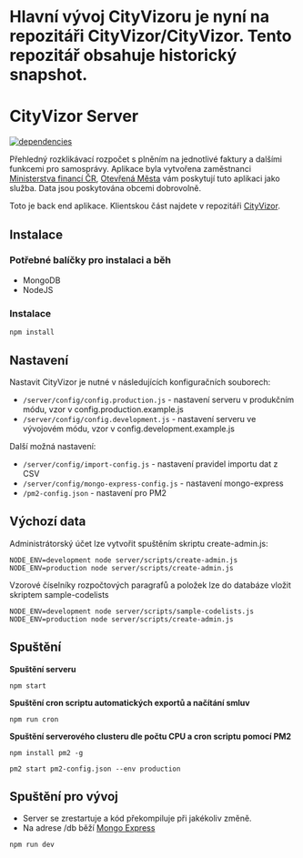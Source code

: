# Hlavní vývoj CityVizoru je nyní na repozitáři CityVizor/CityVizor. Tento repozitář obsahuje historický snapshot.

# CityVizor Server

[![dependencies](https://david-dm.org/otevrena-data-mfcr/CityVizor-server.svg)](https://david-dm.org/otevrena-data-mfcr/CityVizor-server)

Přehledný rozklikávací rozpočet s plněním na jednotlivé faktury a dalšími funkcemi pro samosprávy. Aplikace byla vytvořena zaměstnanci [Ministerstva financí ČR](http://www.mfcr.cz), [Otevřená Města](http://www.otevrenamesta.cz/) vám poskytují tuto aplikaci jako služba. Data jsou poskytována obcemi dobrovolně.

Toto je back end aplikace. Klientskou část najdete v repozitáři [CityVizor](https://github.com/otevrena-data-mfcr/CityVizor).

## Instalace

### Potřebné balíčky pro instalaci a běh

- MongoDB
- NodeJS

### Instalace

```
npm install
```

## Nastavení

Nastavit CityVizor je nutné v následujících konfiguračních souborech:

- ```/server/config/config.production.js``` - nastavení serveru v produkčním módu, vzor v config.production.example.js
- ```/server/config/config.development.js``` - nastavení serveru ve vývojovém módu, vzor v config.development.example.js

Další možná nastavení:

- ```/server/config/import-config.js``` - nastavení pravidel importu dat z CSV
- ```/server/config/mongo-express-config.js``` - nastavení mongo-express
- ```/pm2-config.json``` - nastavení pro PM2

## Výchozí data

Administrátorský účet lze vytvořit spuštěním skriptu create-admin.js:
```
NODE_ENV=development node server/scripts/create-admin.js
NODE_ENV=production node server/scripts/create-admin.js
```

Vzorové číselníky rozpočtových paragrafů a položek lze do databáze vložit skriptem sample-codelists
```
NODE_ENV=development node server/scripts/sample-codelists.js
NODE_ENV=production node server/scripts/create-admin.js
```

## Spuštění

**Spuštění serveru**

```
npm start
```

**Spuštění cron scriptu automatických exportů a načítání smluv**

```
npm run cron
```

**Spuštění serverového clusteru dle počtu CPU a cron scriptu pomocí PM2**

```
npm install pm2 -g

pm2 start pm2-config.json --env production
```

## Spuštění pro vývoj

- Server se zrestartuje a kód překompiluje při jakékoliv změně.
- Na adrese /db běží [Mongo Express](https://github.com/mongo-express/mongo-express)

```
npm run dev
```
